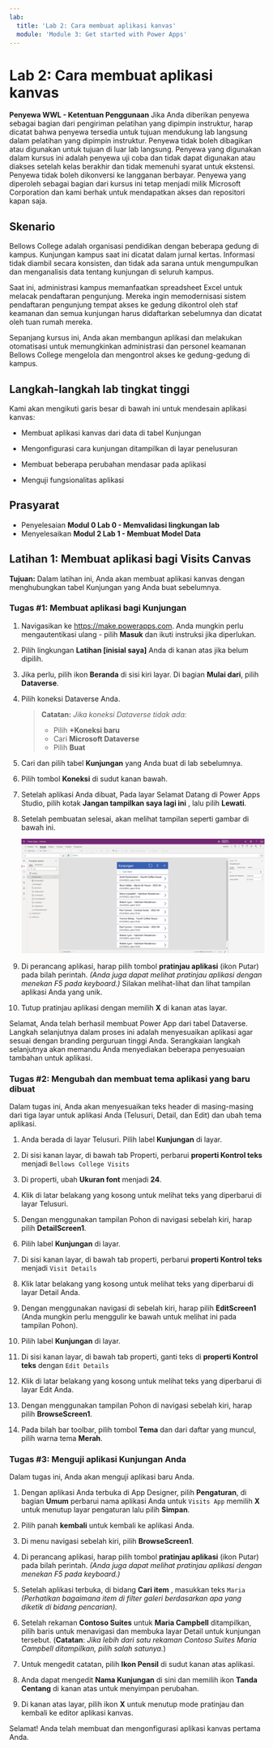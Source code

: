 ```yaml
---
lab:
  title: 'Lab 2: Cara membuat aplikasi kanvas'
  module: 'Module 3: Get started with Power Apps'
---
```


# Lab 2: Cara membuat aplikasi kanvas

**Penyewa WWL - Ketentuan Penggunaan** Jika Anda diberikan penyewa sebagai bagian dari pengiriman pelatihan yang dipimpin instruktur, harap dicatat bahwa penyewa tersedia untuk tujuan mendukung lab langsung dalam pelatihan yang dipimpin instruktur. Penyewa tidak boleh dibagikan atau digunakan untuk tujuan di luar lab langsung. Penyewa yang digunakan dalam kursus ini adalah penyewa uji coba dan tidak dapat digunakan atau diakses setelah kelas berakhir dan tidak memenuhi syarat untuk ekstensi. Penyewa tidak boleh dikonversi ke langganan berbayar. Penyewa yang diperoleh sebagai bagian dari kursus ini tetap menjadi milik Microsoft Corporation dan kami berhak untuk mendapatkan akses dan repositori kapan saja. 

## Skenario

Bellows College adalah organisasi pendidikan dengan beberapa gedung di kampus. Kunjungan kampus saat ini dicatat dalam jurnal kertas. Informasi tidak diambil secara konsisten, dan tidak ada sarana untuk mengumpulkan dan menganalisis data tentang kunjungan di seluruh kampus.

Saat ini, administrasi kampus memanfaatkan spreadsheet Excel untuk melacak pendaftaran pengunjung. Mereka ingin memodernisasi sistem pendaftaran pengunjung tempat akses ke gedung dikontrol oleh staf keamanan dan semua kunjungan harus didaftarkan sebelumnya dan dicatat oleh tuan rumah mereka.

Sepanjang kursus ini, Anda akan membangun aplikasi dan melakukan otomatisasi untuk memungkinkan administrasi dan personel keamanan Bellows College mengelola dan mengontrol akses ke gedung-gedung di kampus.


## Langkah-langkah lab tingkat tinggi

Kami akan mengikuti garis besar di bawah ini untuk mendesain aplikasi kanvas:

- Membuat aplikasi kanvas dari data di tabel Kunjungan

- Mengonfigurasi cara kunjungan ditampilkan di layar penelusuran

- Membuat beberapa perubahan mendasar pada aplikasi

- Menguji fungsionalitas aplikasi

## Prasyarat

- Penyelesaian **Modul 0 Lab 0 - Memvalidasi lingkungan lab**
- Menyelesaikan **Modul 2 Lab 1 - Membuat Model Data**


## Latihan 1: Membuat aplikasi bagi Visits Canvas

**Tujuan:** Dalam latihan ini, Anda akan membuat aplikasi kanvas dengan menghubungkan tabel Kunjungan yang Anda buat sebelumnya.


### Tugas \#1: Membuat aplikasi bagi Kunjungan

1.  Navigasikan ke <https://make.powerapps.com>. Anda mungkin perlu mengautentikasi ulang - pilih **Masuk** dan ikuti instruksi jika diperlukan.

2.  Pilih lingkungan **Latihan [inisial saya]** Anda di kanan atas jika belum dipilih.

3.  Jika perlu, pilih ikon **Beranda** di sisi kiri layar. Di bagian **Mulai dari**, pilih **Dataverse**.

4.  Pilih koneksi Dataverse Anda.

    > **Catatan:** *Jika koneksi Dataverse tidak ada:*
    > - Pilih **+Koneksi baru**
    > - Cari **Microsoft Dataverse**
    > - Pilih **Buat**

5.  Cari dan pilih tabel **Kunjungan** yang Anda buat di lab sebelumnya.

6.  Pilih tombol **Koneksi** di sudut kanan bawah.

7.  Setelah aplikasi Anda dibuat, Pada layar Selamat Datang di Power Apps Studio, pilih kotak **Jangan tampilkan saya lagi ini** , lalu pilih **Lewati**.

8.  Setelah pembuatan selesai, akan melihat tampilan seperti gambar di bawah ini.

    ![Aplikasi kanvas dibuat dari data Kunjungan.](media/2-canvas-app-from-data.png)

9. Di perancang aplikasi, harap pilih tombol **pratinjau aplikasi** (ikon Putar) pada bilah perintah. *(Anda juga dapat melihat pratinjau aplikasi dengan menekan F5 pada keyboard.)* Silakan melihat-lihat dan lihat tampilan aplikasi Anda yang unik.

10. Tutup pratinjau aplikasi dengan memilih **X** di kanan atas layar.

Selamat, Anda telah berhasil membuat Power App dari tabel Dataverse. Langkah selanjutnya dalam proses ini adalah menyesuaikan aplikasi agar sesuai dengan branding perguruan tinggi Anda. Serangkaian langkah selanjutnya akan memandu Anda menyediakan beberapa penyesuaian tambahan untuk aplikasi.


### Tugas \#2: Mengubah dan membuat tema aplikasi yang baru dibuat

Dalam tugas ini, Anda akan menyesuaikan teks header di masing-masing dari tiga layar untuk aplikasi Anda (Telusuri, Detail, dan Edit) dan ubah tema aplikasi. 

1.  Anda berada di layar Telusuri. Pilih label **Kunjungan** di layar.

1.  Di sisi kanan layar, di bawah tab Properti, perbarui **properti Kontrol teks** menjadi `Bellows College Visits`

1.  Di properti, ubah **Ukuran font** menjadi **24**. 

1.  Klik di latar belakang yang kosong untuk melihat teks yang diperbarui di layar Telusuri. 

1.  Dengan menggunakan tampilan Pohon di navigasi sebelah kiri, harap pilih **DetailScreen1**. 

1.  Pilih label **Kunjungan** di layar.

1.  Di sisi kanan layar, di bawah tab properti, perbarui **properti Kontrol teks** menjadi `Visit Details`

1.  Klik latar belakang yang kosong untuk melihat teks yang diperbarui di layar Detail Anda.

1.  Dengan menggunakan navigasi di sebelah kiri, harap pilih **EditScreen1** (Anda mungkin perlu menggulir ke bawah untuk melihat ini pada tampilan Pohon).

1.  Pilih label **Kunjungan** di layar.

1.  Di sisi kanan layar, di bawah tab properti, ganti teks di **properti Kontrol teks** dengan `Edit Details`

1.  Klik di latar belakang yang kosong untuk melihat teks yang diperbarui di layar Edit Anda.

1. Dengan menggunakan tampilan Pohon di navigasi sebelah kiri, harap pilih **BrowseScreen1**.

1. Pada bilah bar toolbar, pilih tombol **Tema** dan dari daftar yang muncul, pilih warna tema **Merah**.


### Tugas \#3: Menguji aplikasi Kunjungan Anda

Dalam tugas ini, Anda akan menguji aplikasi baru Anda.

1.  Dengan aplikasi Anda terbuka di App Designer, pilih **Pengaturan**, di bagian **Umum** perbarui nama aplikasi Anda untuk `Visits App` memilih **X** untuk menutup layar pengaturan lalu pilih **Simpan**.

2.  Pilih panah **kembali** untuk kembali ke aplikasi Anda.

3.  Di menu navigasi sebelah kiri, pilih **BrowseScreen1**.

4.  Di perancang aplikasi, harap pilih tombol **pratinjau aplikasi** (ikon Putar) pada bilah perintah. *(Anda juga dapat melihat pratinjau aplikasi dengan menekan F5 pada keyboard.)*

4.  Setelah aplikasi terbuka, di bidang **Cari item** , masukkan teks `Maria`
     *(Perhatikan bagaimana item di filter galeri berdasarkan apa yang diketik di bidang pencarian).*

5.  Setelah rekaman **Contoso Suites** untuk **Maria Campbell** ditampilkan, pilih baris untuk menavigasi dan membuka layar Detail untuk kunjungan tersebut. (**Catatan**: *Jika lebih dari satu rekaman Contoso Suites Maria Campbell ditampilkan, pilih salah satunya.*)

6.  Untuk mengedit catatan, pilih **Ikon Pensil** di sudut kanan atas aplikasi.

7.  Anda dapat mengedit **Nama Kunjungan** di sini dan memilih ikon **Tanda Centang** di kanan atas untuk menyimpan perubahan.

8.  Di kanan atas layar, pilih ikon **X** untuk menutup mode pratinjau dan kembali ke editor aplikasi kanvas.

Selamat! Anda telah membuat dan mengonfigurasi aplikasi kanvas pertama Anda.


